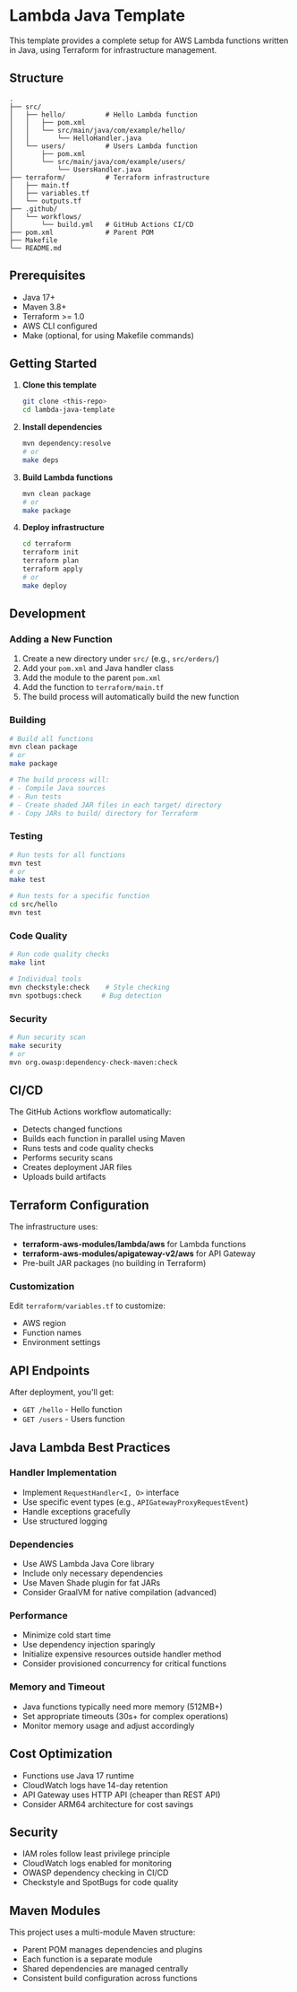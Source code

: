 # Lambda Java Template

This template provides a complete setup for AWS Lambda functions written in Java, using Terraform for infrastructure management.

## Structure

```
.
├── src/
│   ├── hello/          # Hello Lambda function
│   │   ├── pom.xml
│   │   └── src/main/java/com/example/hello/
│   │       └── HelloHandler.java
│   └── users/          # Users Lambda function
│       ├── pom.xml
│       └── src/main/java/com/example/users/
│           └── UsersHandler.java
├── terraform/          # Terraform infrastructure
│   ├── main.tf
│   ├── variables.tf
│   └── outputs.tf
├── .github/
│   └── workflows/
│       └── build.yml   # GitHub Actions CI/CD
├── pom.xml             # Parent POM
├── Makefile
└── README.md
```

## Prerequisites

- Java 17+
- Maven 3.8+
- Terraform >= 1.0
- AWS CLI configured
- Make (optional, for using Makefile commands)

## Getting Started

1. **Clone this template**
   ```bash
   git clone <this-repo>
   cd lambda-java-template
   ```

2. **Install dependencies**
   ```bash
   mvn dependency:resolve
   # or
   make deps
   ```

3. **Build Lambda functions**
   ```bash
   mvn clean package
   # or
   make package
   ```

4. **Deploy infrastructure**
   ```bash
   cd terraform
   terraform init
   terraform plan
   terraform apply
   # or
   make deploy
   ```

## Development

### Adding a New Function

1. Create a new directory under `src/` (e.g., `src/orders/`)
2. Add your `pom.xml` and Java handler class
3. Add the module to the parent `pom.xml`
4. Add the function to `terraform/main.tf`
5. The build process will automatically build the new function

### Building

```bash
# Build all functions
mvn clean package
# or
make package

# The build process will:
# - Compile Java sources
# - Run tests
# - Create shaded JAR files in each target/ directory
# - Copy JARs to build/ directory for Terraform
```

### Testing

```bash
# Run tests for all functions
mvn test
# or
make test

# Run tests for a specific function
cd src/hello
mvn test
```

### Code Quality

```bash
# Run code quality checks
make lint

# Individual tools
mvn checkstyle:check    # Style checking
mvn spotbugs:check     # Bug detection
```

### Security

```bash
# Run security scan
make security
# or
mvn org.owasp:dependency-check-maven:check
```

## CI/CD

The GitHub Actions workflow automatically:
- Detects changed functions
- Builds each function in parallel using Maven
- Runs tests and code quality checks
- Performs security scans
- Creates deployment JAR files
- Uploads build artifacts

## Terraform Configuration

The infrastructure uses:
- **terraform-aws-modules/lambda/aws** for Lambda functions
- **terraform-aws-modules/apigateway-v2/aws** for API Gateway
- Pre-built JAR packages (no building in Terraform)

### Customization

Edit `terraform/variables.tf` to customize:
- AWS region
- Function names
- Environment settings

## API Endpoints

After deployment, you'll get:
- `GET /hello` - Hello function
- `GET /users` - Users function

## Java Lambda Best Practices

### Handler Implementation
- Implement `RequestHandler<I, O>` interface
- Use specific event types (e.g., `APIGatewayProxyRequestEvent`)
- Handle exceptions gracefully
- Use structured logging

### Dependencies
- Use AWS Lambda Java Core library
- Include only necessary dependencies
- Use Maven Shade plugin for fat JARs
- Consider GraalVM for native compilation (advanced)

### Performance
- Minimize cold start time
- Use dependency injection sparingly
- Initialize expensive resources outside handler method
- Consider provisioned concurrency for critical functions

### Memory and Timeout
- Java functions typically need more memory (512MB+)
- Set appropriate timeouts (30s+ for complex operations)
- Monitor memory usage and adjust accordingly

## Cost Optimization

- Functions use Java 17 runtime
- CloudWatch logs have 14-day retention
- API Gateway uses HTTP API (cheaper than REST API)
- Consider ARM64 architecture for cost savings

## Security

- IAM roles follow least privilege principle
- CloudWatch logs enabled for monitoring
- OWASP dependency checking in CI/CD
- Checkstyle and SpotBugs for code quality

## Maven Modules

This project uses a multi-module Maven structure:
- Parent POM manages dependencies and plugins
- Each function is a separate module
- Shared dependencies are managed centrally
- Consistent build configuration across functions